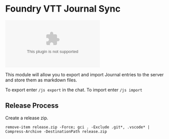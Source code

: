 # Foundry VTT Journal Sync


![journal-sync-downloads](https://img.shields.io/github/downloads-pre/sytone/foundry-vtt-journal-sync/latest/journal-sync.zip)

This module will allow you to export and import Journal entries to the server and store them as markdown files.

To export enter `/js export` in the chat. To import enter `/js import`

## Release Process

Create a release zip.

```pwsh
remove-item release.zip -Force; gci . -Exclude .git*, .vscode* |  Compress-Archive -DestinationPath release.zip  
```
